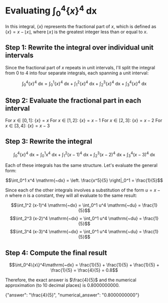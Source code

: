 # Evaluating $\int_0^4\{x\}^4\mathrm{~dx}$

In this integral, $\{x\}$ represents the fractional part of $x$, which is defined as $\{x\} = x - \lfloor x \rfloor$, where $\lfloor x \rfloor$ is the greatest integer less than or equal to $x$.

## Step 1: Rewrite the integral over individual unit intervals

Since the fractional part of $x$ repeats in unit intervals, I'll split the integral from $0$ to $4$ into four separate integrals, each spanning a unit interval:

$$\int_0^4\{x\}^4\mathrm{~dx} = \int_0^1\{x\}^4\mathrm{~dx} + \int_1^2\{x\}^4\mathrm{~dx} + \int_2^3\{x\}^4\mathrm{~dx} + \int_3^4\{x\}^4\mathrm{~dx}$$

## Step 2: Evaluate the fractional part in each interval

For $x \in [0,1]$: $\{x\} = x$
For $x \in [1,2]$: $\{x\} = x-1$
For $x \in [2,3]$: $\{x\} = x-2$
For $x \in [3,4]$: $\{x\} = x-3$

## Step 3: Rewrite the integral

$$\int_0^4\{x\}^4\mathrm{~dx} = \int_0^1 x^4 \mathrm{~dx} + \int_1^2 (x-1)^4 \mathrm{~dx} + \int_2^3 (x-2)^4 \mathrm{~dx} + \int_3^4 (x-3)^4 \mathrm{~dx}$$

Each of these integrals has the same structure. Let's evaluate the general form:

$$\int_0^1 x^4 \mathrm{~dx} = \left. \frac{x^5}{5} \right|_0^1 = \frac{1}{5}$$

Since each of the other integrals involves a substitution of the form $u = x-n$ where $n$ is a constant, they will all evaluate to the same result:

$$\int_1^2 (x-1)^4 \mathrm{~dx} = \int_0^1 u^4 \mathrm{~du} = \frac{1}{5}$$
$$\int_2^3 (x-2)^4 \mathrm{~dx} = \int_0^1 u^4 \mathrm{~du} = \frac{1}{5}$$
$$\int_3^4 (x-3)^4 \mathrm{~dx} = \int_0^1 u^4 \mathrm{~du} = \frac{1}{5}$$

## Step 4: Compute the final result

$$\int_0^4\{x\}^4\mathrm{~dx} = \frac{1}{5} + \frac{1}{5} + \frac{1}{5} + \frac{1}{5} = \frac{4}{5} = 0.8$$

Therefore, the exact answer is $\frac{4}{5}$ and the numerical approximation (to 10 decimal places) is $0.8000000000$.

{"answer": "\\frac{4}{5}", "numerical_answer": "0.8000000000"}
